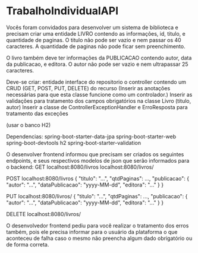 # TrabalhoIndividualAPI

Vocês foram convidados para desenvolver um sistema de biblioteca e precisam criar uma entidade LIVRO contendo as informações, id, titulo, e quantidade de paginas. O titulo não pode ser vazio e nem passar os 40 caracteres. A quantidade de paginas não pode ficar sem preenchimento.

O livro também deve ter informações da PUBLICACAO contendo autor, data da publicacao, e editora. O autor não pode ser vazio e nem ultrapassar 25 caracteres.

Deve-se criar:
entidade
interface do repositorio
o controller contendo um CRUD (GET, POST, PUT, DELETE) do recurso (Inserir as anotações necessárias para que esta classe funcione como um controlador.)
Inserir as validações para tratamento dos campos obrigatórios na classe Livro (titulo, autor)
Inserir a classe de ControllerExceptionHandler e ErroResposta para tratamento das exceções

(usar o banco H2)

Dependencias:
spring-boot-starter-data-jpa
spring-boot-starter-web
spring-boot-devtools
h2
spring-boot-starter-validation

O desenvolver frontend informou que precisam ser criados os seguintes endpoints, e seus respectivos modelos de json que serão informados para o backend:
GET
localhost:8080/livros
localhost:8080/livros/<id>

POST
localhost:8080/livros
{
    "titulo": "...",
    "qtdPaginas": ...,
    "publicacao": {
        "autor": "...",
        "dataPublicacao": "yyyy-MM-dd",
        "editora": "..."
    }
}

PUT
localhost:8080/livros/<id>
{
    "titulo": "...",
    "qtdPaginas": ...,
    "publicacao": {
        "autor": "...",
        "dataPublicacao": "yyyy-MM-dd",
        "editora": "..."
    }
}

DELETE
localhost:8080/livros/<id>

O desenvolvedor frontend pediu para você realizar o tratamento dos erros também, pois ele precisa informar para o usuário da plataforma o que aconteceu de falha caso o mesmo não preencha algum dado obrigatório ou de forma correta.
